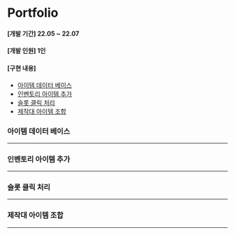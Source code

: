 # Portfolio

#### [개발 기간] 22.05 ~ 22.07
#### [개발 인원] 1인
#### [구현 내용]
+ [아이템 데이터 베이스](#아이템-데이터-베이스)
+ [인벤토리 아이템 추가](#인벤토리-아이템-추가)
+ [슬롯 클릭 처리](#슬롯-클릭-처리)
+ [제작대 아이템 조합](#제작대-아이템-조합)

### 아이템 데이터 베이스
---

### 인벤토리 아이템 추가
---


















### 슬롯 클릭 처리
---

















### 제작대 아이템 조합
---
